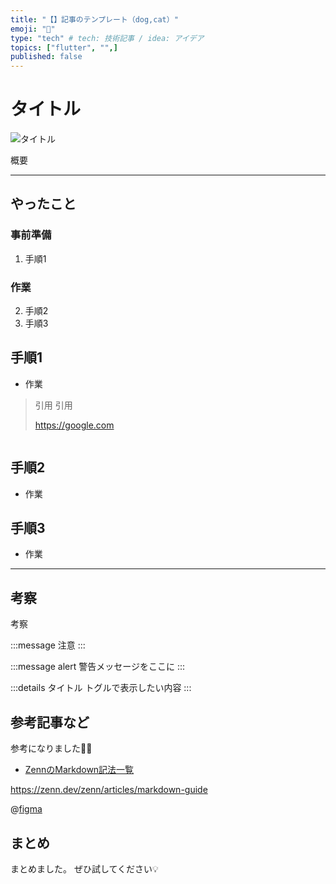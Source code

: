 ```yaml
---
title: "【】記事のテンプレート（dog,cat）"
emoji: "📂"
type: "tech" # tech: 技術記事 / idea: アイデア
topics: ["flutter", "",]
published: false
---
```


# タイトル

![タイトル](https://placehold.jp/830x513.png?text=thumbnail)

概要


-----



## やったこと

### 事前準備

1. 手順1

### 作業

2. 手順2
3. 手順3


## 手順1

- 作業


> 引用
> 引用
> 
> https://google.com


```js:hoge.js

```


## 手順2

- 作業

## 手順3

- 作業


-----

## 考察

考察

<!-- TODO: 追加の考察があれば追記する -->

:::message
注意
:::


:::message alert
警告メッセージをここに
:::


:::details タイトル
トグルで表示したい内容
:::


## 参考記事など

参考になりました🙇‍♂️

- [ZennのMarkdown記法一覧](https://zenn.dev/zenn/articles/markdown-guide)

<!-- URL だけが貼り付けられた行があると、その部分がカードとして表示されます。 -->

https://zenn.dev/zenn/articles/markdown-guide

@[figma](ファイルまたはプロトタイプのURL)

## まとめ

まとめました。
ぜひ試してください💡